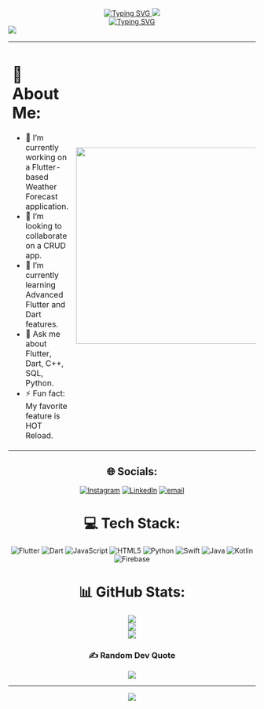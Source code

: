  <div align="center">
        <a href="https://git.io/typing-svg">
          <img src="https://readme-typing-svg.demolab.com?font=Roboto+Condensed&size=26&duration=3000&pause=1000&center=true&width=435&lines=%F0%9F%99%8B%E2%80%8D%E2%99%82%EF%B8%8F+Hey%2C+I+am+Praglbh!" alt="Typing SVG" />
        </a>
<img src="https://user-images.githubusercontent.com/73097560/115834477-dbab4500-a447-11eb-908a-139a6edaec5c.gif"/>
      </div>
<!-- Tech carousel -->
<div align="center">
  <a href="https://git.io/typing-svg">
    <img src="https://readme-typing-svg.demolab.com?font=Roboto+Condensed&center=true&size=26&duration=2000&pause=1000&width=435&lines=Full-Stack+Developer;MERN+Stack+%7C+Next.js+%7C+Fast+API;Flutter+Enthusiast;Always+expanding+my+tech-stack" alt="Typing SVG" />
  </a>
</div>
<img src="https://user-images.githubusercontent.com/73097560/115834477-dbab4500-a447-11eb-908a-139a6edaec5c.gif"/>
<table>
  <tr>
    <td>
      <h1>💫 About Me:</h1>
      <ul>   
      <li> 🔭 I’m currently working on a Flutter-based Weather Forecast application.</li>
      <li>👯 I’m looking to collaborate on a CRUD app.</li>
      <li>🌱 I’m currently learning Advanced Flutter and Dart features.</li>
      <li>💬 Ask me about Flutter, Dart, C++, SQL, Python.</li>
      <li>⚡ Fun fact: My favorite feature is HOT Reload.</li>
      </ul>
    </td>
    <td>
       <img src="https://media4.giphy.com/media/v1.Y2lkPTc5MGI3NjExZTl0b2J5MnMzNHNwOXp5ZGZuMDc4aDZubWYzNHU0aHN0NXExbmU2NSZlcD12MV9pbnRlcm5hbF9naWZfYnlfaWQmY3Q9Zw/QDjpIL6oNCVZ4qzGs7/giphy.gif" width="400" height="400" />
    </td>
  </tr>
</table>

<div align="center" >

## 🌐 Socials:
[![Instagram](https://img.shields.io/badge/Instagram-%23E4405F.svg?logo=Instagram&logoColor=white)](https://instagram.com/withshady_) 
[![LinkedIn](https://img.shields.io/badge/LinkedIn-%230077B5.svg?logo=linkedin&logoColor=white)](https://www.linkedin.com/in/praglbh/)
[![email](https://img.shields.io/badge/Email-D14836?logo=gmail&logoColor=white)](mailto:praglbh.singh@adypu.edu.in)

# 💻 Tech Stack:
![Flutter](https://img.shields.io/badge/Flutter-%2302569B.svg?style=flat&logo=Flutter&logoColor=white) 
![Dart](https://img.shields.io/badge/dart-%230175C2.svg?style=flat&logo=dart&logoColor=white) 
![JavaScript](https://img.shields.io/badge/javascript-%23323330.svg?style=flat&logo=javascript&logoColor=%23F7DF1E) 
![HTML5](https://img.shields.io/badge/html5-%23E34F26.svg?style=flat&logo=html5&logoColor=white) 
![Python](https://img.shields.io/badge/python-3670A0?style=flat&logo=python&logoColor=ffdd54) 
![Swift](https://img.shields.io/badge/swift-F54A2A?style=flat&logo=swift&logoColor=white) 
![Java](https://img.shields.io/badge/java-%23ED8B00.svg?style=flat&logo=openjdk&logoColor=white) 
![Kotlin](https://img.shields.io/badge/kotlin-%237F52FF.svg?style=flat&logo=kotlin&logoColor=white) 
![Firebase](https://img.shields.io/badge/firebase-a08021?style=flat&logo=firebase&logoColor=ffcd34)

# 📊 GitHub Stats:
![](https://github-readme-stats.vercel.app/api?username=praglbh&theme=dark&hide_border=false&include_all_commits=false&count_private=false)<br/>
![](https://github-readme-streak-stats.herokuapp.com/?user=praglbh&theme=dark&hide_border=false)<br/>
![](https://github-readme-stats.vercel.app/api/top-langs/?username=praglbh&theme=dark&hide_border=false&include_all_commits=false&count_private=false&layout=compact)

### ✍️ Random Dev Quote
![](https://quotes-github-readme.vercel.app/api?type=horizontal&theme=radical)

---

[![](https://visitcount.itsvg.in/api?id=praglbh&icon=0&color=0)](https://visitcount.itsvg.in)
</div>
<!-- Proudly created with GPRM ( https://gprm.itsvg.in ) -->
